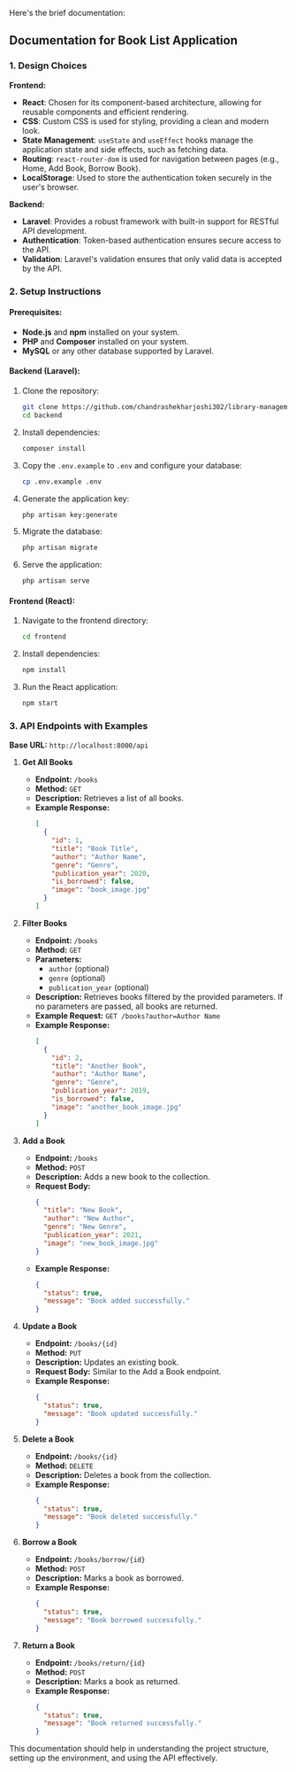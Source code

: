 Here's the brief documentation:

## Documentation for Book List Application

### 1. Design Choices

**Frontend:**
- **React**: Chosen for its component-based architecture, allowing for reusable components and efficient rendering.
- **CSS**: Custom CSS is used for styling, providing a clean and modern look.
- **State Management**: `useState` and `useEffect` hooks manage the application state and side effects, such as fetching data.
- **Routing**: `react-router-dom` is used for navigation between pages (e.g., Home, Add Book, Borrow Book).
- **LocalStorage**: Used to store the authentication token securely in the user's browser.

**Backend:**
- **Laravel**: Provides a robust framework with built-in support for RESTful API development.
- **Authentication**: Token-based authentication ensures secure access to the API.
- **Validation**: Laravel's validation ensures that only valid data is accepted by the API.

### 2. Setup Instructions

#### Prerequisites:
- **Node.js** and **npm** installed on your system.
- **PHP** and **Composer** installed on your system.
- **MySQL** or any other database supported by Laravel.

#### Backend (Laravel):
1. Clone the repository:
   ```bash
   git clone https://github.com/chandrashekharjoshi302/library-management.git
   cd backend
   ```

2. Install dependencies:
   ```bash
   composer install
   ```

3. Copy the `.env.example` to `.env` and configure your database:
   ```bash
   cp .env.example .env
   ```

4. Generate the application key:
   ```bash
   php artisan key:generate
   ```

5. Migrate the database:
   ```bash
   php artisan migrate
   ```

6. Serve the application:
   ```bash
   php artisan serve
   ```

#### Frontend (React):
1. Navigate to the frontend directory:
   ```bash
   cd frontend
   ```

2. Install dependencies:
   ```bash
   npm install
   ```

3. Run the React application:
   ```bash
   npm start
   ```

### 3. API Endpoints with Examples

**Base URL:** `http://localhost:8000/api`

1. **Get All Books**
   - **Endpoint:** `/books`
   - **Method:** `GET`
   - **Description:** Retrieves a list of all books.
   - **Example Response:**
     ```json
     [
       {
         "id": 1,
         "title": "Book Title",
         "author": "Author Name",
         "genre": "Genre",
         "publication_year": 2020,
         "is_borrowed": false,
         "image": "book_image.jpg"
       }
     ]
     ```

2. **Filter Books**
   - **Endpoint:** `/books`
   - **Method:** `GET`
   - **Parameters:**
     - `author` (optional)
     - `genre` (optional)
     - `publication_year` (optional)
   - **Description:** Retrieves books filtered by the provided parameters. If no parameters are passed, all books are returned.
   - **Example Request:** `GET /books?author=Author Name`
   - **Example Response:**
     ```json
     [
       {
         "id": 2,
         "title": "Another Book",
         "author": "Author Name",
         "genre": "Genre",
         "publication_year": 2019,
         "is_borrowed": false,
         "image": "another_book_image.jpg"
       }
     ]
     ```

3. **Add a Book**
   - **Endpoint:** `/books`
   - **Method:** `POST`
   - **Description:** Adds a new book to the collection.
   - **Request Body:**
     ```json
     {
       "title": "New Book",
       "author": "New Author",
       "genre": "New Genre",
       "publication_year": 2021,
       "image": "new_book_image.jpg"
     }
     ```
   - **Example Response:**
     ```json
     {
       "status": true,
       "message": "Book added successfully."
     }
     ```

4. **Update a Book**
   - **Endpoint:** `/books/{id}`
   - **Method:** `PUT`
   - **Description:** Updates an existing book.
   - **Request Body:** Similar to the Add a Book endpoint.
   - **Example Response:**
     ```json
     {
       "status": true,
       "message": "Book updated successfully."
     }
     ```

5. **Delete a Book**
   - **Endpoint:** `/books/{id}`
   - **Method:** `DELETE`
   - **Description:** Deletes a book from the collection.
   - **Example Response:**
     ```json
     {
       "status": true,
       "message": "Book deleted successfully."
     }
     ```

6. **Borrow a Book**
   - **Endpoint:** `/books/borrow/{id}`
   - **Method:** `POST`
   - **Description:** Marks a book as borrowed.
   - **Example Response:**
     ```json
     {
       "status": true,
       "message": "Book borrowed successfully."
     }
     ```

7. **Return a Book**
   - **Endpoint:** `/books/return/{id}`
   - **Method:** `POST`
   - **Description:** Marks a book as returned.
   - **Example Response:**
     ```json
     {
       "status": true,
       "message": "Book returned successfully."
     }
     ```

This documentation should help in understanding the project structure, setting up the environment, and using the API effectively.
